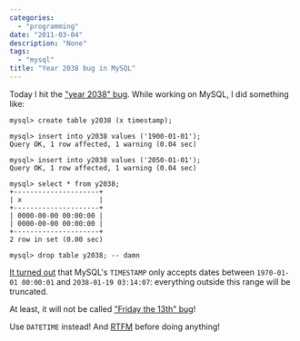 ```yaml
---
categories:
  - "programming"
date: "2011-03-04"
description: "None"
tags:
  - "mysql"
title: "Year 2038 bug in MySQL"
---
```


Today I hit the ["year 2038" bug][1]. While working on MySQL, I did something like: 
    
    mysql> create table y2038 (x timestamp);
    
    mysql> insert into y2038 values ('1900-01-01');
    Query OK, 1 row affected, 1 warning (0.04 sec)
    
    mysql> insert into y2038 values ('2050-01-01');
    Query OK, 1 row affected, 1 warning (0.04 sec)
    
    mysql> select * from y2038;
    +---------------------+
    | x                   |
    +---------------------+
    | 0000-00-00 00:00:00 |
    | 0000-00-00 00:00:00 |
    +---------------------+
    2 row in set (0.00 sec)
    
    mysql> drop table y2038; -- damn
    

[It turned out][2] that MySQL's `TIMESTAMP` only accepts dates between
`1970-01-01 00:00:01` and `2038-01-19 03:14:07`: everything outside this range
will be truncated.

At least, it will not be called ["Friday the 13th" bug][1]!

Use `DATETIME` instead! And [RTFM][3] before doing anything!

   [1]: http://2038bug.com/
   [2]: http://dev.mysql.com/doc/refman/5.0/en/datetime.html
   [3]: http://a8888emfzelkaw4avz1gqr8s7y.hop.clickbank.net/
